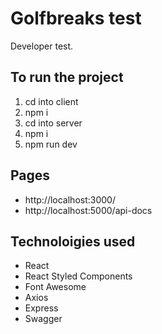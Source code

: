 # Golfbreaks test

Developer test.

## To run the project

1. cd into client
2. npm i
3. cd into server
4. npm i
5. npm run dev

## Pages

- http://localhost:3000/
- http://localhost:5000/api-docs

## Technoloigies used

- React
- React Styled Components
- Font Awesome
- Axios
- Express
- Swagger
